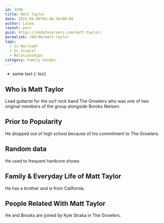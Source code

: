 ```yaml
---
id: 3298
title: Matt Taylor
date: 2021-04-06T04:48:36+00:00
author: Laima
layout: post
guid: https://ukdataservers.com/matt-taylor/
permalink: /04/06/matt-taylor
tags:
  - Is Married?
  - Is Single?
  - Relationships
category: Family Guides
---
```


* some text
{: toc}


## Who is Matt Taylor
                  
                  
                  
Lead guitarist for the surf rock band The Growlers who was one of two original members of the group alongside Brooks Nielsen.
                  
              
            
              
            
                
                
                
## Prior to Popularity
                  
                  
                  
He dropped out of high school because of his commitment to The Growlers.
                  
              
            
              
            
                
                
                
## Random data
                  
                  
                  
He used to frequent hardcore shows
                  
              
            
              
            
                
                
                
## Family & Everyday Life of Matt Taylor
                  
                  
                  
He has a brother and is from California.
                  
              
            
              
            
                
                
                
## People Related With Matt Taylor
                  
                  
                  
He and Brooks are joined by Kyle Straka in The Growlers.
                  
              
            
              
            
                
              
            
              
              
            
            
              
            
          
          
          